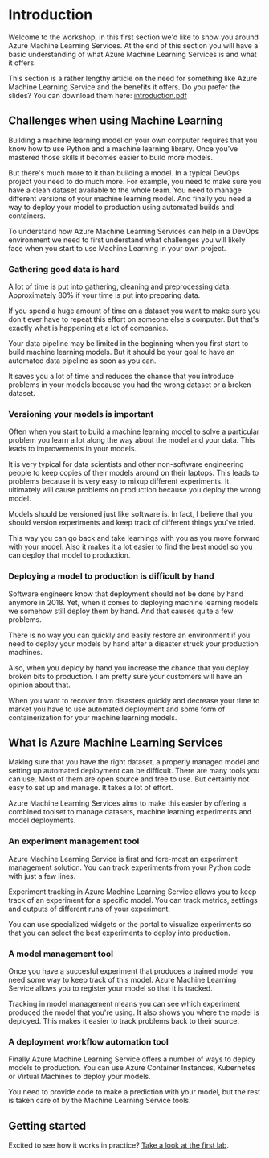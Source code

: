 # Introduction
Welcome to the workshop, in this first section we'd like to show you around 
Azure Machine Learning Services. At the end of this section you will have a 
basic understanding of what Azure Machine Learning Services is and what it
offers. 

This section is a rather lengthy article on the need for something like
Azure Machine Learning Service and the benefits it offers. Do you prefer 
the slides? You can download them here: [introduction.pdf](introduction.pdf)

## Challenges when using Machine Learning
Building a machine learning model on your own computer requires that you
know how to use Python and a machine learning library. Once you've mastered
those skills it becomes easier to build more models. 

But there's much more to it than building a model. In a typical DevOps project
you need to do much more. For example, you need to make sure you have a clean 
dataset available to the whole team. You need to manage different versions
of your machine learning model. And finally you need a way to deploy your model
to production using automated builds and containers.

To understand how Azure Machine Learning Services can help in a DevOps environment
we need to first understand what challenges you will likely face when you start
to use Machine Learning in your own project.

### Gathering good data is hard
A lot of time is put into gathering, cleaning and preprocessing data. 
Approximately 80% if your time is put into preparing data. 

If you spend a huge amount of time on a dataset you want to make sure you don't
ever have to repeat this effort on someone else's computer. But that's exactly
what is happening at a lot of companies. 

Your data pipeline may be limited in the beginning when you first start to build
machine learning models. But it should be your goal to have an automated data
pipeline as soon as you can.

It saves you a lot of time and reduces the chance that you introduce problems
in your models because you had the wrong dataset or a broken dataset.

### Versioning your models is important
Often when you start to build a machine learning model to solve a particular 
problem you learn a lot along the way about the model and your data. This leads
to improvements in your models. 

It is very typical for data scientists and other non-software engineering people
to keep copies of their models around on their laptops. This leads to problems
because it is very easy to mixup different experiments. It ultimately will
cause problems on production because you deploy the wrong model.

Models should be versioned just like software is. In fact, I believe that you
should version experiments and keep track of different things you've tried.

This way you can go back and take learnings with you as you move forward with
your model. Also it makes it a lot easier to find the best model so you
can deploy that model to production.

### Deploying a model to production is difficult by hand
Software engineers know that deployment should not be done by hand anymore in
2018. Yet, when it comes to deploying machine learning models we somehow still
deploy them by hand. And that causes quite a few problems.

There is no way you can quickly and easily restore an environment if you need
to deploy your models by hand after a disaster struck your production machines.

Also, when you deploy by hand you increase the chance that you deploy broken 
bits to production. I am pretty sure your customers will have an opinion about 
that. 

When you want to recover from disasters quickly and decrease your time to market
you have to use automated deployment and some form of containerization for 
your machine learning models.

## What is Azure Machine Learning Services
Making sure that you have the right dataset, a properly managed model and
setting up automated deployment can be difficult. There are many tools you can
use. Most of them are open source and free to use. But certainly not easy
to set up and manage. It takes a lot of effort.

Azure Machine Learning Services aims to make this easier by offering a combined
toolset to manage datasets, machine learning experiments and model deployments.

### An experiment management tool
Azure Machine Learning Service is first and fore-most an experiment management
solution. You can track experiments from your Python code with just a few lines.

Experiment tracking in Azure Machine Learning Service allows you to keep
track of an experiment for a specific model. You can track metrics, settings
and outputs of different runs of your experiment. 

You can use specialized widgets or the portal to visualize experiments so that 
you can select the best experiments to deploy into production.

### A model management tool
Once you have a succesful experiment that produces a trained model you need
some way to keep track of this model. Azure Machine Learning Service allows you
to register your model so that it is tracked.

Tracking in model management means you can see which experiment produced the 
model that you're using. It also shows you where the model is deployed. This
makes it easier to track problems back to their source.

### A deployment workflow automation tool
Finally Azure Machine Learning Service offers a number of ways to deploy models
to production. You can use Azure Container Instances, Kubernetes or Virtual
Machines to deploy your models.

You need to provide code to make a prediction with your model, but the rest
is taken care of by the Machine Learning Service tools.

## Getting started
Excited to see how it works in practice? 
[Take a look at the first lab](../lab1/README.md).

